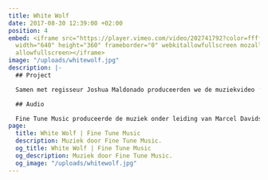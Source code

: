 ```yaml
---
title: White Wolf
date: 2017-08-30 12:39:00 +02:00
position: 4
embed: <iframe src="https://player.vimeo.com/video/202741792?color=ffffff&title=0&byline=0&portrait=0"
  width="640" height="360" frameborder="0" webkitallowfullscreen mozallowfullscreen
  allowfullscreen></iframe>
image: "/uploads/whitewolf.jpg"
description: |-
  ## Project

  Samen met regisseur Joshua Maldonado produceerden we de muziekvideo ‘White Wolf’. De witte en de zwarte wolf symboliseren het goede en het kwade van de mens, vanuit dit concept gaven we zowel het beeld als de muziek vorm.

  ## Audio

  Fine Tune Music produceerde de muziek onder leiding van Marcel Davids. In samenwerking met de Litouwse zangeres en songwriter Migloko kwamen de lyrics en vocalen tot stand.
page:
  title: White Wolf | Fine Tune Music
  description: Muziek door Fine Tune Music.
  og_title: White Wolf | Fine Tune Music
  og_description: Muziek door Fine Tune Music.
  og_image: "/uploads/whitewolf.jpg"
---
```


